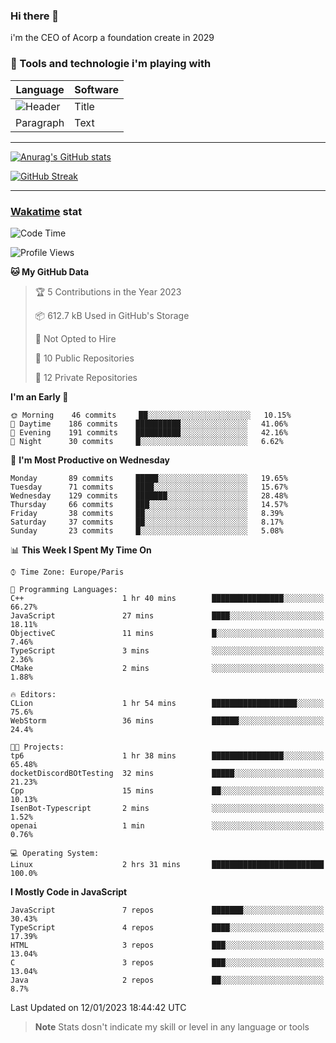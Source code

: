 ### Hi there 👋

i'm the CEO of Acorp a foundation create in 2029  

### 🧰 Tools and technologie i'm playing with

 | Language | Software |
| ----------- | ----------- |
| ![Header](https://img.shields.io/badge/Nuxt3-green&style=for-the-badge&logo=nustjs&logoColor=00DC82) | Title |
| Paragraph | Text |

---

[![Anurag's GitHub stats](https://github-readme-stats.vercel.app/api?username=ackimixs&show_icons=true&theme=github_dark&count_private=true)](https://www.ackimixs.xyz)

[![GitHub Streak](https://github-readme-streak-stats.herokuapp.com?user=Ackimixs&theme=github-dark-blue&date_format=j%20M%5B%20Y%5D&mode=weekly)](https://git.io/streak-stats)

---
 
 ### [Wakatime](https://wakatime.com/) stat

<!--START_SECTION:waka-->
![Code Time](http://img.shields.io/badge/Code%20Time-320%20hrs%2019%20mins-blue)

![Profile Views](http://img.shields.io/badge/Profile%20Views-5-blue)

**🐱 My GitHub Data** 

> 🏆 5 Contributions in the Year 2023
 > 
> 📦 612.7 kB Used in GitHub's Storage 
 > 
> 🚫 Not Opted to Hire
 > 
> 📜 10 Public Repositories 
 > 
> 🔑 12 Private Repositories  
 > 
**I'm an Early 🐤** 

```text
🌞 Morning    46 commits     ██░░░░░░░░░░░░░░░░░░░░░░░   10.15% 
🌆 Daytime    186 commits    ██████████░░░░░░░░░░░░░░░   41.06% 
🌃 Evening    191 commits    ██████████░░░░░░░░░░░░░░░   42.16% 
🌙 Night      30 commits     █░░░░░░░░░░░░░░░░░░░░░░░░   6.62%

```
📅 **I'm Most Productive on Wednesday** 

```text
Monday       89 commits     █████░░░░░░░░░░░░░░░░░░░░   19.65% 
Tuesday      71 commits     ████░░░░░░░░░░░░░░░░░░░░░   15.67% 
Wednesday    129 commits    ███████░░░░░░░░░░░░░░░░░░   28.48% 
Thursday     66 commits     ███░░░░░░░░░░░░░░░░░░░░░░   14.57% 
Friday       38 commits     ██░░░░░░░░░░░░░░░░░░░░░░░   8.39% 
Saturday     37 commits     ██░░░░░░░░░░░░░░░░░░░░░░░   8.17% 
Sunday       23 commits     █░░░░░░░░░░░░░░░░░░░░░░░░   5.08%

```


📊 **This Week I Spent My Time On** 

```text
⌚︎ Time Zone: Europe/Paris

💬 Programming Languages: 
C++                      1 hr 40 mins        ████████████████░░░░░░░░░   66.27% 
JavaScript               27 mins             ████░░░░░░░░░░░░░░░░░░░░░   18.11% 
ObjectiveC               11 mins             █░░░░░░░░░░░░░░░░░░░░░░░░   7.46% 
TypeScript               3 mins              ░░░░░░░░░░░░░░░░░░░░░░░░░   2.36% 
CMake                    2 mins              ░░░░░░░░░░░░░░░░░░░░░░░░░   1.88%

🔥 Editors: 
CLion                    1 hr 54 mins        ███████████████████░░░░░░   75.6% 
WebStorm                 36 mins             ██████░░░░░░░░░░░░░░░░░░░   24.4%

🐱‍💻 Projects: 
tp6                      1 hr 38 mins        ████████████████░░░░░░░░░   65.48% 
docketDiscordBOtTesting  32 mins             █████░░░░░░░░░░░░░░░░░░░░   21.23% 
Cpp                      15 mins             ██░░░░░░░░░░░░░░░░░░░░░░░   10.13% 
IsenBot-Typescript       2 mins              ░░░░░░░░░░░░░░░░░░░░░░░░░   1.52% 
openai                   1 min               ░░░░░░░░░░░░░░░░░░░░░░░░░   0.76%

💻 Operating System: 
Linux                    2 hrs 31 mins       █████████████████████████   100.0%

```

**I Mostly Code in JavaScript** 

```text
JavaScript               7 repos             ███████░░░░░░░░░░░░░░░░░░   30.43% 
TypeScript               4 repos             ████░░░░░░░░░░░░░░░░░░░░░   17.39% 
HTML                     3 repos             ███░░░░░░░░░░░░░░░░░░░░░░   13.04% 
C                        3 repos             ███░░░░░░░░░░░░░░░░░░░░░░   13.04% 
Java                     2 repos             ██░░░░░░░░░░░░░░░░░░░░░░░   8.7%

```



 Last Updated on 12/01/2023 18:44:42 UTC
<!--END_SECTION:waka-->

> **Note**
> Stats dosn't indicate my skill or level in any language or tools
